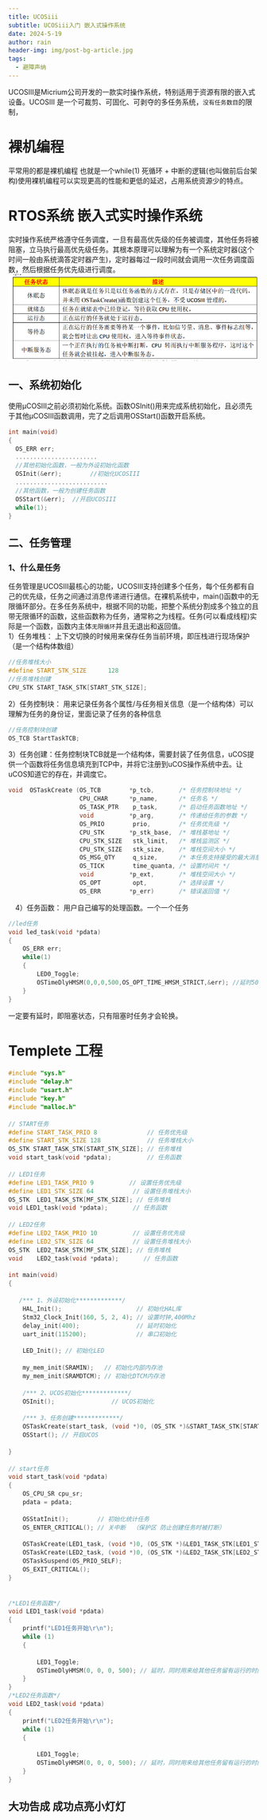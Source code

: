 ```yaml
---
title: UCOSiii
subtitle: UCOSiii入门 嵌入式操作系统
date: 2024-5-19
author: rain
header-img: img/post-bg-article.jpg
tags:
  - 避障声纳
---
```


UCOSIII是Micrium公司开发的一款实时操作系统，特别适用于资源有限的嵌入式设备。UCOSIII 是一个可裁剪、可固化、可剥夺的多任务系统，`没有任务数目`的限制，

# 裸机编程   
 平常用的都是裸机编程 也就是一个while(1) 死循环 + 中断的逻辑(也叫做前后台架构)使用裸机编程可以实现更高的性能和更低的延迟，占用系统资源少的特点。
# RTOS系统 嵌入式实时操作系统
 实时操作系统严格遵守任务调度，一旦有最高优先级的任务被调度，其他任务将被阻塞，立马执行最高优先级任务。其根本原理可以理解为有一个系统定时器(这个时间一般由系统滴答定时器产生)，定时器每过一段时间就会调用一次任务调度函数，然后根据任务优先级进行调度。
 ![avatar](/img/blog/5-12-1.png)
 ##  一、系统初始化  
 使用μCOSIII之前必须初始化系统。函数OSInit()用来完成系统初始化，且必须先于其他μCOSIII函数调用，完了之后调用OSStart()函数开启系统。  
 ```c
 int main(void)
{
   OS_ERR err;
   .......................
   //其他初始化函数，一般为外设初始化函数
   OSInit(&err);		//初始化UCOSIII
   ..........................
   //其他函数，一般为创建任务函数
   OSStart(&err);  //开启UCOSIII
   while(1);
}
```
## 二、任务管理  
### 1、什么是任务
任务管理是UCOSIII最核心的功能，UCOSIII支持创建多个任务，每个任务都有自己的优先级，任务之间通过消息传递进行通信。在裸机系统中，main()函数中的无限循环部分。在多任务系统中，根据不同的功能，把整个系统分割成多个独立的且带无限循环的函数，这些函数称为任务，通常称之为线程。任务(可以看成线程)实际是一个函数，函数内主体`无限循环`并且无退出和返回值。  
1）任务堆栈： 上下文切换的时候用来保存任务当前环境，即压栈进行现场保护（是一个结构体数组）
```c
//任务堆栈大小	
#define START_STK_SIZE 		128
//任务堆栈创建
CPU_STK START_TASK_STK[START_STK_SIZE];
```
2）任务控制块： 用来记录任务各个属性/与任务相关信息（是一个结构体）可以理解为任务的身份证，里面记录了任务的各种信息  
```c
//任务控制块创建
OS_TCB StartTaskTCB;
```
3）任务创建：任务控制块TCB就是一个结构体，需要封装了任务信息，uCOS提供一个函数将任务信息填充到TCP中，并将它注册到uCOS操作系统中去。让uCOS知道它的存在，并调度它。  

```c
void  OSTaskCreate (OS_TCB        *p_tcb,		/* 任务控制块地址 */
                    CPU_CHAR      *p_name,		/* 任务名 */
                    OS_TASK_PTR    p_task,		/* 启动任务函数地址 */
                    void          *p_arg,		/* 传递给任务的参数 */
                    OS_PRIO        prio,		/* 任务优先级 */
                    CPU_STK       *p_stk_base,	/* 堆栈基地址 */
                    CPU_STK_SIZE   stk_limit,	/* 堆栈监测区 */
                    CPU_STK_SIZE   stk_size,	/* 堆栈空间大小 */
                    OS_MSG_QTY     q_size,		/* 本任务支持接受的最大消息数 */
                    OS_TICK        time_quanta, /* 设置时间片 */
                    void          *p_ext,		/* 堆栈空间大小 */ 
                    OS_OPT         opt,			/* 选择设置 */ 
                    OS_ERR        *p_err)		/* 错误返回值 */  
``` 
 4）任务函数： 用户自己编写的处理函数。一个一个任务
```c
//led任务
void led_task(void *pdata)
{
	OS_ERR err;
	while(1)
	{
		LED0_Toggle;
		OSTimeDlyHMSM(0,0,0,500,OS_OPT_TIME_HMSM_STRICT,&err); //延时500ms
 	}
}
```
一定要有延时，即阻塞状态，只有阻塞时任务才会轮换。

# Templete 工程
```c
#include "sys.h"
#include "delay.h"
#include "usart.h"
#include "key.h"
#include "malloc.h"

// START任务
#define START_TASK_PRIO 8              // 任务优先级
#define START_STK_SIZE 128             // 任务堆栈大小
OS_STK START_TASK_STK[START_STK_SIZE]; // 任务堆栈
void start_task(void *pdata);          // 任务函数

// LED1任务
#define LED1_TASK_PRIO 9          // 设置任务优先级
#define LED1_STK_SIZE 64           // 设置任务堆栈大小
OS_STK  LED1_TASK_STK[MF_STK_SIZE]; // 任务堆栈
void LED1_task(void *pdata);       // 任务函数

// LED2任务
#define LED2_TASK_PRIO 10          // 设置任务优先级
#define LED2_STK_SIZE 64           // 设置任务堆栈大小
OS_STK  LED2_TASK_STK[MF_STK_SIZE]; // 任务堆栈
void    LED2_task(void *pdata);       // 任务函数

int main(void)
{

   /*** 1、外设初始化*************/
    HAL_Init();                     // 初始化HAL库
    Stm32_Clock_Init(160, 5, 2, 4); // 设置时钟,400Mhz
    delay_init(400);                // 延时初始化
    uart_init(115200);              // 串口初始化

    LED_Init(); // 初始化LED

    my_mem_init(SRAMIN);   // 初始化内部内存池
    my_mem_init(SRAMDTCM); // 初始化DTCM内存池

    /*** 2、UCOS初始化*************/
    OSInit();                // UCOS初始化

    /*** 3、任务创建*************/
    OSTaskCreate(start_task, (void *)0, (OS_STK *)&START_TASK_STK[START_STK_SIZE - 1], START_TASK_PRIO);
    OSStart(); // 开启UCOS

}  

// start任务
void start_task(void *pdata)
{
    OS_CPU_SR cpu_sr;
    pdata = pdata;

    OSStatInit();        // 初始化统计任务
    OS_ENTER_CRITICAL(); // 关中断  （保护区 防止创建任务时被打断）

    OSTaskCreate(LED1_task, (void *)0, (OS_STK *)&LED1_TASK_STK[LED1_STK_SIZE - 1], LED1_TASK_PRIO);         // 创建LED1任务
    OSTaskCreate(LED2_task, (void *)0, (OS_STK *)&LED2_TASK_STK[LED2_STK_SIZE - 1], LED2_TASK_PRIO);         // 创建LED2任务
    OSTaskSuspend(OS_PRIO_SELF);                                                                             // 挂起start_task任务
    OS_EXIT_CRITICAL();                                                                                      // 开中断
}


/*LED1任务函数*/
void LED1_task(void *pdata)
{
    printf("LED1任务开始\r\n");
    while (1)
    {

        LED1_Toggle;
        OSTimeDlyHMSM(0, 0, 0, 500); // 延时，同时用来给其他任务留有运行的时间
    }
}
/*LED2任务函数*/
void LED2_task(void *pdata)
{
    printf("LED2任务开始\r\n");
    while (1)
    {

        LED1_Toggle;
        OSTimeDlyHMSM(0, 0, 0, 500); // 延时，同时用来给其他任务留有运行的时间
    }
}
```
## 大功告成  成功点亮小灯灯


